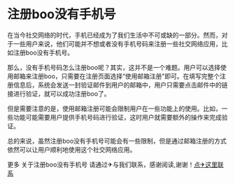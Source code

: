 # 注册boo没有手机号

在当今社交网络的时代，手机已经成为了我们生活中不可或缺的一部分。然而，对于一些用户来说，他们可能并不想或者没有手机号码来注册一些社交网络应用，比如注册boo没有手机号。

那么，没有手机号码怎么注册boo呢？其实，这并不是一个难题。用户可以选择使用邮箱来注册boo，只需要在注册页面选择“使用邮箱注册”即可。在填写完整个注册信息后，系统会发送一封验证邮件到用户的邮箱中，用户只需要点击邮件中的链接进行验证，就可以成功注册boo了。

但是需要注意的是，使用邮箱注册可能会限制用户在一些功能上的使用。比如，一些功能可能需要用户提供手机号码进行验证，这时用户就需要额外的操作来完成验证。

总的来说，虽然注册boo没有手机号可能会有一些限制，但是通过邮箱注册的方式依然可以让用户顺利地使用这个社交网络应用。

更多 关于注册boo没有手机号 请通过✈与我们联系，感谢阅读,谢谢！[点✈这里联系](https://ss.k02.cc)
